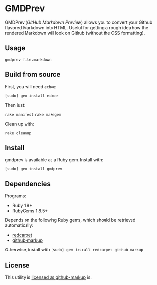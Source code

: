 GMDPrev
======

GMDPrev (_GitHub Markdown Preview_) allows you to convert
your Github flavored Markdown into HTML.
Useful for getting a rough idea how the rendered Markdown
will look on Github (without the CSS formatting).

Usage
-----

 `gmdprev file.markdown`
 

Build from source 
-----------------
First, you will need `echoe`:

`[sudo] gem install echoe`

Then just:

`rake manifest`
`rake makegem`

Clean up with:

`rake cleanup`

Install
-------
gmdprev is available as a Ruby gem.
Install with:

`[sudo] gem install gmdprev`

Dependencies
------------

Programs:

* Ruby 1.9+
* RubyGems 1.8.5+

Depends on the following Ruby gems, which should be retrieved automatically:

* [redcarpet](http://rubygems.org/gems/redcarpet)
* [github-markup](http://rubygems.org/gems/github-markup)

Otherwise, install with `[sudo] gem install redcarpet github-markup`

License
-------

This utility is [licensed as github-markup](https://github.com/github/markup/blob/master/LICENSE) is.

